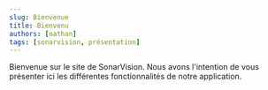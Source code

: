 ```yaml
---
slug: Bienvenue
title: Bienvenu
authors: [nathan]
tags: [sonarvision, présentation]
---
```


Bienvenue sur le site de SonarVision. 
Nous avons l'intention de vous présenter ici les différentes fonctionnalités de notre application.
